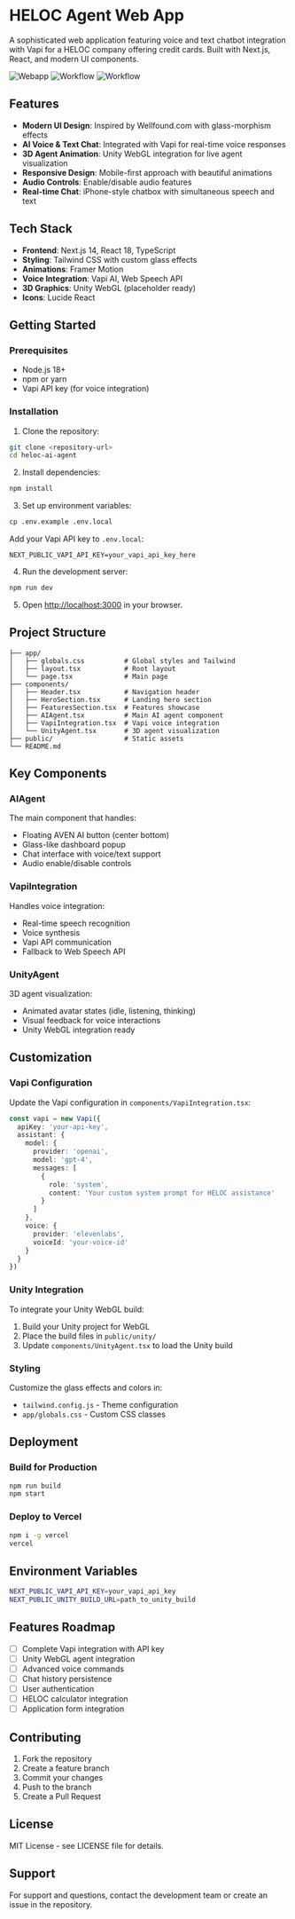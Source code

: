 # HELOC Agent Web App

A sophisticated web application featuring voice and text chatbot integration with Vapi for a HELOC company offering credit cards. Built with Next.js, React, and modern UI components.

![Webapp](Webapp.png)
![Workflow](Aven-chatbot.png)
![Workflow](Workflow.png)

## Features

- **Modern UI Design**: Inspired by Wellfound.com with glass-morphism effects
- **AI Voice & Text Chat**: Integrated with Vapi for real-time voice responses
- **3D Agent Animation**: Unity WebGL integration for live agent visualization
- **Responsive Design**: Mobile-first approach with beautiful animations
- **Audio Controls**: Enable/disable audio features
- **Real-time Chat**: iPhone-style chatbox with simultaneous speech and text

## Tech Stack

- **Frontend**: Next.js 14, React 18, TypeScript
- **Styling**: Tailwind CSS with custom glass effects
- **Animations**: Framer Motion
- **Voice Integration**: Vapi AI, Web Speech API
- **3D Graphics**: Unity WebGL (placeholder ready)
- **Icons**: Lucide React

## Getting Started

### Prerequisites

- Node.js 18+ 
- npm or yarn
- Vapi API key (for voice integration)

### Installation

1. Clone the repository:
```bash
git clone <repository-url>
cd heloc-ai-agent
```

2. Install dependencies:
```bash
npm install
```

3. Set up environment variables:
```bash
cp .env.example .env.local
```

Add your Vapi API key to `.env.local`:
```
NEXT_PUBLIC_VAPI_API_KEY=your_vapi_api_key_here
```

4. Run the development server:
```bash
npm run dev
```

5. Open [http://localhost:3000](http://localhost:3000) in your browser.

## Project Structure

```
├── app/
│   ├── globals.css          # Global styles and Tailwind
│   ├── layout.tsx           # Root layout
│   └── page.tsx             # Main page
├── components/
│   ├── Header.tsx           # Navigation header
│   ├── HeroSection.tsx      # Landing hero section
│   ├── FeaturesSection.tsx  # Features showcase
│   ├── AIAgent.tsx          # Main AI agent component
│   ├── VapiIntegration.tsx  # Vapi voice integration
│   └── UnityAgent.tsx       # 3D agent visualization
├── public/                  # Static assets
└── README.md
```

## Key Components

### AIAgent
The main component that handles:
- Floating AVEN AI button (center bottom)
- Glass-like dashboard popup
- Chat interface with voice/text support
- Audio enable/disable controls

### VapiIntegration
Handles voice integration:
- Real-time speech recognition
- Voice synthesis
- Vapi API communication
- Fallback to Web Speech API

### UnityAgent
3D agent visualization:
- Animated avatar states (idle, listening, thinking)
- Visual feedback for voice interactions
- Unity WebGL integration ready

## Customization

### Vapi Configuration
Update the Vapi configuration in `components/VapiIntegration.tsx`:

```typescript
const vapi = new Vapi({
  apiKey: 'your-api-key',
  assistant: {
    model: {
      provider: 'openai',
      model: 'gpt-4',
      messages: [
        {
          role: 'system',
          content: 'Your custom system prompt for HELOC assistance'
        }
      ]
    },
    voice: {
      provider: 'elevenlabs',
      voiceId: 'your-voice-id'
    }
  }
})
```

### Unity Integration
To integrate your Unity WebGL build:

1. Build your Unity project for WebGL
2. Place the build files in `public/unity/`
3. Update `components/UnityAgent.tsx` to load the Unity build

### Styling
Customize the glass effects and colors in:
- `tailwind.config.js` - Theme configuration
- `app/globals.css` - Custom CSS classes

## Deployment

### Build for Production
```bash
npm run build
npm start
```

### Deploy to Vercel
```bash
npm i -g vercel
vercel
```

## Environment Variables

```bash
NEXT_PUBLIC_VAPI_API_KEY=your_vapi_api_key
NEXT_PUBLIC_UNITY_BUILD_URL=path_to_unity_build
```

## Features Roadmap

- [ ] Complete Vapi integration with API key
- [ ] Unity WebGL agent integration
- [ ] Advanced voice commands
- [ ] Chat history persistence
- [ ] User authentication
- [ ] HELOC calculator integration
- [ ] Application form integration

## Contributing

1. Fork the repository
2. Create a feature branch
3. Commit your changes
4. Push to the branch
5. Create a Pull Request

## License

MIT License - see LICENSE file for details.

## Support

For support and questions, contact the development team or create an issue in the repository.
